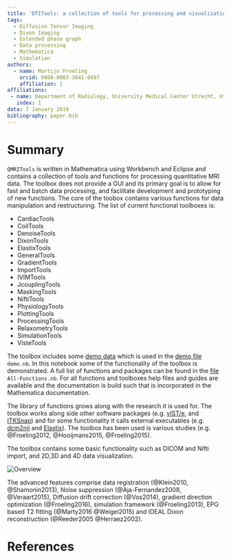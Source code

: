 ```yaml
---
title: 'DTITools: a collection of tools for processing and visualization of diffusion MRI data.'
tags:
  - Diffusion Tensor Imaging
  - Dixon Imaging
  - Extended phase graph
  - Data processing
  - Mathematica
  - Simulation
authors:
  - name: Martijn Froeling
    orcid: 0000-0003-3841-0497
    affiliation: 1
affiliations:
 - name: Department of Radiology, University Medical Center Utrecht, Utrecht, The Netherlands
   index: 1
data: 7 January 2019
bibliography: paper.bib
---
```


# Summary
``QMRITools`` is written in Mathematica using Workbench and Eclipse and contains a collection of tools and functions for processing quantitative MRI data. The toolbox does not provide a GUI and its primary goal is to allow for fast and batch data processing, and facilitate development and prototyping of new functions. The core of the toobox contains various functions for data manipulation and restructuring. The list of current functional toolboxes is:
- CardiacTools
- CoilTools
- DenoiseTools
- DixonTools
- ElastixTools
- GeneralTools
- GradientTools
- ImportTools
- IVIMTools
- JcouplingTools
- MaskingTools
- NiftiTools
- PhysiologyTools
- PlottingTools
- ProcessingTools
- RelaxometryTools
- SimulationTools
- VisteTools

The toolbox includes some [demo data](https://github.com/mfroeling/QMRITools/tree/master/testdata) which is used in the [demo file](https://github.com/mfroeling/QMRITools/blob/master/demo.nb) ``demo.nb``. In this notebook some of the functionality of the toolbox is demonstrated. A full list of functions and packages can be found in the [file](https://github.com/mfroeling/QMRITools/blob/master/QMRITools/All-Functions.nb) ``All-Functions.nb``. For all functions and toolboxes help files and guides are available and the documentation is build such that is incorporated in the Mathematica documentation.  
	 
The library of functions grows along with the research it is used for. The toolbox works along side other software packages (e.g. [vIST/e](http://bmia.bmt.tue.nl/software/viste/), and [ITKSnap](http://www.itksnap.org/pmwiki/pmwiki.php)) and for some functionality it calls external executables (e.g. [dcm2nii](https://www.nitrc.org/projects/dcm2nii/) and [Elastix](http://elastix.isi.uu.nl/)). The toolbox has been used is various studies (e.g. @Froeling2012, @Hooijmans2015, @Froeling2015).

The toolbox contains some basic functionality such as DICOM and Nifti import, and 2D,3D and 4D data visualization. 

![Overview](OverView.png)

The advanced features comprise data registration (@Klein2010, @Shamonin2013), Noise suppression (@Aja-Fernandez2008, @Veraart2015), Diffusion drift correction (@Vos2014), gradient direction optimization (@Froeling2016), simulation framework (@Froeling2013), EPG based T2 fitting (@Marty2016 @Weigel2015) and IDEAL Dixon reconstruction (@Reeder2005 @Herraez2002).

# References
